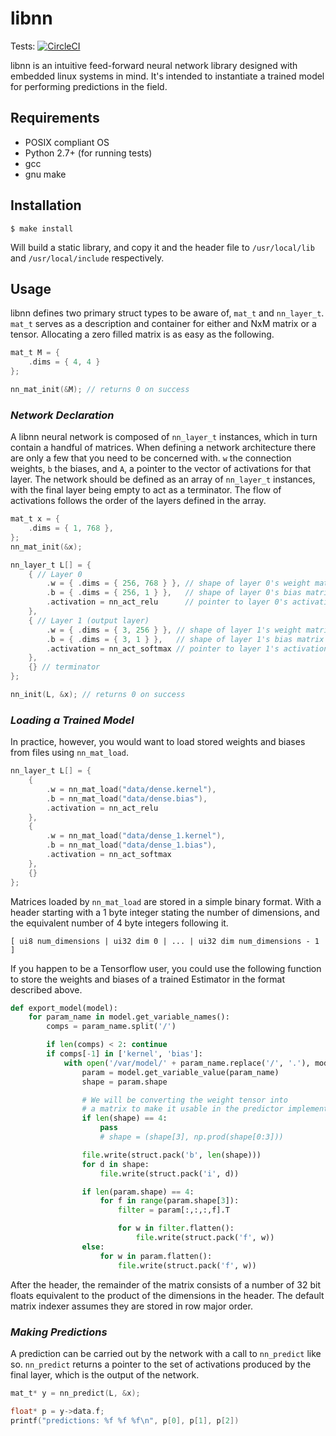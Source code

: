 # libnn

Tests: [![CircleCI](https://circleci.com/gh/mrpossoms/libnn.svg?style=svg)](https://circleci.com/gh/mrpossoms/libnn)

libnn is an intuitive feed-forward neural network library designed with embedded linux systems in mind. It's intended to instantiate a trained model for performing predictions in the field.

## Requirements
* POSIX compliant OS
* Python 2.7+ (for running tests)
* gcc
* gnu make

## Installation

```
$ make install
```
Will build a static library, and copy it and the header file to `/usr/local/lib` and `/usr/local/include` respectively.

## Usage

libnn defines two primary struct types to be aware of, `mat_t` and `nn_layer_t`. `mat_t` serves as a description and container for either and NxM matrix or a tensor. Allocating a zero filled matrix is as easy as the following.

```C
mat_t M = {
	.dims = { 4, 4 }
};

nn_mat_init(&M); // returns 0 on success
```

### _Network Declaration_

A libnn neural network is composed of `nn_layer_t` instances, which in turn contain a handful of matrices. When defining a network architecture there are only a few that you need to be concerned with. `w` the connection weights, `b` the biases, and `A`, a pointer to the vector of activations for that layer. The network should be defined as an array of `nn_layer_t` instances, with the final layer being empty to act as a terminator. The flow of activations follows the order of the layers defined in the array.

```C
mat_t x = {
	.dims = { 1, 768 },
};
nn_mat_init(&x);

nn_layer_t L[] = {
	{ // Layer 0
		.w = { .dims = { 256, 768 } }, // shape of layer 0's weight matrix
		.b = { .dims = { 256, 1 } },   // shape of layer 0's bias matrix
		.activation = nn_act_relu      // pointer to layer 0's activation function
	},
	{ // Layer 1 (output layer)
		.w = { .dims = { 3, 256 } }, // shape of layer 1's weight matrix
		.b = { .dims = { 3, 1 } },   // shape of layer 1's bias matrix
		.activation = nn_act_softmax // pointer to layer 1's activation function
	},
	{} // terminator
};

nn_init(L, &x); // returns 0 on success
```

### _Loading a Trained Model_

In practice, however, you would want to load stored weights and biases from files using `nn_mat_load`.

```c
nn_layer_t L[] = {
	{
		.w = nn_mat_load("data/dense.kernel"),
		.b = nn_mat_load("data/dense.bias"),
		.activation = nn_act_relu
	},
	{
		.w = nn_mat_load("data/dense_1.kernel"),
		.b = nn_mat_load("data/dense_1.bias"),
		.activation = nn_act_softmax
	},
	{}
};
```

Matrices loaded by `nn_mat_load` are stored in a simple binary format. With a header starting with a 1 byte integer stating the number of dimensions, and the equivalent number of 4 byte integers following it.

```
[ ui8 num_dimensions | ui32 dim 0 | ... | ui32 dim num_dimensions - 1 ]

```

If you happen to be a Tensorflow user, you could use the following function to store the weights and biases of a trained Estimator in the format described above.

```Python
def export_model(model):
    for param_name in model.get_variable_names():
        comps = param_name.split('/')

        if len(comps) < 2: continue
        if comps[-1] in ['kernel', 'bias']:
            with open('/var/model/' + param_name.replace('/', '.'), mode='wb') as file:
                param = model.get_variable_value(param_name)
                shape = param.shape

                # We will be converting the weight tensor into
                # a matrix to make it usable in the predictor implementation
                if len(shape) == 4:
                    pass
                    # shape = (shape[3], np.prod(shape[0:3]))

                file.write(struct.pack('b', len(shape)))
                for d in shape:
                    file.write(struct.pack('i', d))

                if len(param.shape) == 4:
                    for f in range(param.shape[3]):
                        filter = param[:,:,:,f].T

                        for w in filter.flatten():
                            file.write(struct.pack('f', w))
                else:
                    for w in param.flatten():
                        file.write(struct.pack('f', w))
```

After the header, the remainder of the matrix consists of a number of 32 bit floats equivalent to the product of the dimensions in the header. The default matrix indexer assumes they are stored in row major order.

### _Making Predictions_

A prediction can be carried out by the network with a call to `nn_predict` like so. `nn_predict` returns a pointer to the set of activations produced by the final layer, which is the output of the network.

```C
mat_t* y = nn_predict(L, &x);

float* p = y->data.f;
printf("predictions: %f %f %f\n", p[0], p[1], p[2])
```

